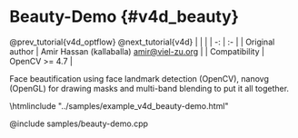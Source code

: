 # Beauty-Demo {#v4d_beauty}

@prev_tutorial{v4d_optflow}
@next_tutorial{v4d}
|    |    |
| -: | :- |
| Original author | Amir Hassan (kallaballa) <amir@viel-zu.org> |
| Compatibility | OpenCV >= 4.7 |

Face beautification using face landmark detection (OpenCV), nanovg (OpenGL) for drawing masks and multi-band blending to put it all together.

\htmlinclude "../samples/example_v4d_beauty-demo.html"

@include samples/beauty-demo.cpp
